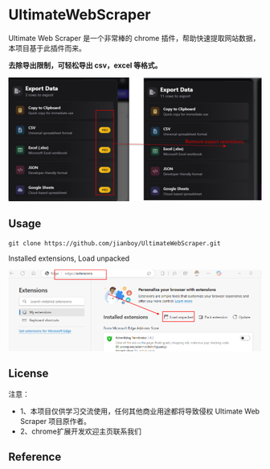 # UltimateWebScraper

Ultimate Web Scraper 是一个非常棒的 chrome 插件，帮助快速提取网站数据，本项目基于此插件而来。

**去除导出限制，可轻松导出 csv，excel 等格式。**

![alt text](docs/image.png)


## Usage


```
git clone https://github.com/jianboy/UltimateWebScraper.git

```
Installed extensions, Load unpacked

![alt text](docs/image-1.png)


## License

注意：

- 1、本项目仅供学习交流使用，任何其他商业用途都将导致侵权 Ultimate Web Scraper 项目原作者。
- 2、chrome扩展开发欢迎主页联系我们

## Reference


